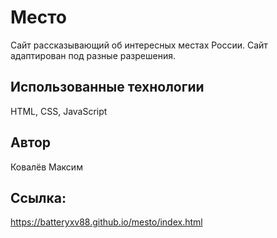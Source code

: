 # Место 

Сайт рассказывающий об интересных местах России. 
Сайт адаптирован под разные разрешения. 

## Использованные технологии  

HTML, CSS, JavaScript

## Автор  

Ковалёв Максим

## Ссылка:

https://batteryxv88.github.io/mesto/index.html